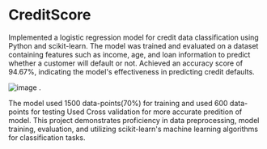 # CreditScore
Implemented a logistic regression model for credit data classification using Python and scikit-learn.
The model was trained and evaluated on a dataset containing features such as income, age, and loan information to predict whether a customer will default or not. 
Achieved an accuracy score of 94.67%, indicating the model's effectiveness in predicting credit defaults.

![image](https://github.com/abhigyan02/CreditScore/assets/75851981/3e2dcbc2-c974-4f44-9dca-b82748ba7b2e)
.

The model used 1500 data-points(70%) for training and used 600 data-points for testing
Used Cross validation for more accurate predition of model.
This project demonstrates proficiency in data preprocessing, model training, evaluation, and utilizing scikit-learn's machine learning algorithms for classification tasks.
